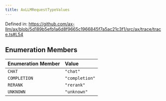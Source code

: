 ```yaml
---
title: AxLLMRequestTypeValues
---
```


Defined in: https://github.com/ax-llm/ax/blob/5d189b5efb1a6d8f9665c1966845f7a5ac21c3f1/src/ax/trace/trace.ts#L54

## Enumeration Members

| Enumeration Member | Value |
| :------ | :------ |
| <a id="CHAT"></a> `CHAT` | `"chat"` |
| <a id="COMPLETION"></a> `COMPLETION` | `"completion"` |
| <a id="RERANK"></a> `RERANK` | `"rerank"` |
| <a id="UNKNOWN"></a> `UNKNOWN` | `"unknown"` |
